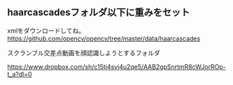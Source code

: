 

## haarcascadesフォルダ以下に重みをセット

xmlをダウンロードしてね。
https://github.com/opencv/opencv/tree/master/data/haarcascades



スクランブル交差点動画を顔認識しようとするフォルダ

https://www.dropbox.com/sh/c15tj4svj4u2qe5/AAB2gpSnrtmR8cWJorROp-t_a?dl=0
